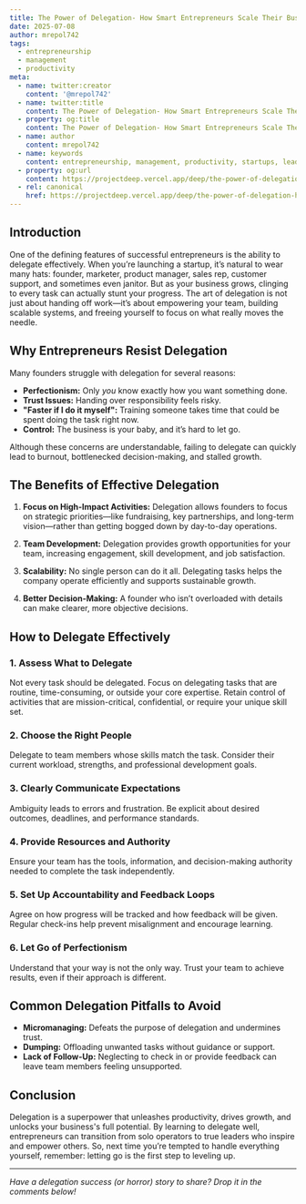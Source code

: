 ```yaml
---
title: The Power of Delegation- How Smart Entrepreneurs Scale Their Businesses
date: 2025-07-08
author: mrepol742
tags:
  - entrepreneurship
  - management
  - productivity
meta:
  - name: twitter:creator
    content: '@mrepol742'
  - name: twitter:title
    content: The Power of Delegation- How Smart Entrepreneurs Scale Their Businesses
  - property: og:title
    content: The Power of Delegation- How Smart Entrepreneurs Scale Their Businesses
  - name: author
    content: mrepol742
  - name: keywords
    content: entrepreneurship, management, productivity, startups, leadership
  - property: og:url
    content: https://projectdeep.vercel.app/deep/the-power-of-delegation-how-smart-entrepreneurs-scale-their-businesses/
  - rel: canonical
    href: https://projectdeep.vercel.app/deep/the-power-of-delegation-how-smart-entrepreneurs-scale-their-businesses/
---
```


## Introduction

One of the defining features of successful entrepreneurs is the ability to delegate effectively. When you’re launching a startup, it’s natural to wear many hats: founder, marketer, product manager, sales rep, customer support, and sometimes even janitor. But as your business grows, clinging to every task can actually stunt your progress. The art of delegation is not just about handing off work—it’s about empowering your team, building scalable systems, and freeing yourself to focus on what really moves the needle.

## Why Entrepreneurs Resist Delegation

Many founders struggle with delegation for several reasons:

- **Perfectionism:** Only *you* know exactly how you want something done.
- **Trust Issues:** Handing over responsibility feels risky.
- **"Faster if I do it myself":** Training someone takes time that could be spent doing the task right now.
- **Control:** The business is your baby, and it’s hard to let go.

Although these concerns are understandable, failing to delegate can quickly lead to burnout, bottlenecked decision-making, and stalled growth.

## The Benefits of Effective Delegation

1. **Focus on High-Impact Activities:**
   Delegation allows founders to focus on strategic priorities—like fundraising, key partnerships, and long-term vision—rather than getting bogged down by day-to-day operations.

2. **Team Development:**
   Delegation provides growth opportunities for your team, increasing engagement, skill development, and job satisfaction.

3. **Scalability:**
   No single person can do it all. Delegating tasks helps the company operate efficiently and supports sustainable growth.

4. **Better Decision-Making:**
   A founder who isn’t overloaded with details can make clearer, more objective decisions.

## How to Delegate Effectively

### 1. **Assess What to Delegate**

Not every task should be delegated. Focus on delegating tasks that are routine, time-consuming, or outside your core expertise. Retain control of activities that are mission-critical, confidential, or require your unique skill set.

### 2. **Choose the Right People**

Delegate to team members whose skills match the task. Consider their current workload, strengths, and professional development goals.

### 3. **Clearly Communicate Expectations**

Ambiguity leads to errors and frustration. Be explicit about desired outcomes, deadlines, and performance standards.

### 4. **Provide Resources and Authority**

Ensure your team has the tools, information, and decision-making authority needed to complete the task independently.

### 5. **Set Up Accountability and Feedback Loops**

Agree on how progress will be tracked and how feedback will be given. Regular check-ins help prevent misalignment and encourage learning.

### 6. **Let Go of Perfectionism**

Understand that your way is not the only way. Trust your team to achieve results, even if their approach is different.

## Common Delegation Pitfalls to Avoid

- **Micromanaging:** Defeats the purpose of delegation and undermines trust.
- **Dumping:** Offloading unwanted tasks without guidance or support.
- **Lack of Follow-Up:** Neglecting to check in or provide feedback can leave team members feeling unsupported.

## Conclusion

Delegation is a superpower that unleashes productivity, drives growth, and unlocks your business's full potential. By learning to delegate well, entrepreneurs can transition from solo operators to true leaders who inspire and empower others. So, next time you’re tempted to handle everything yourself, remember: letting go is the first step to leveling up.

---
*Have a delegation success (or horror) story to share? Drop it in the comments below!*
